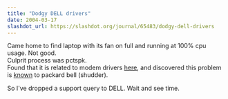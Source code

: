 ```yaml
---
title: "Dodgy DELL drivers"
date: 2004-03-17
slashdot_url: https://slashdot.org/journal/65483/dodgy-dell-drivers
---
```


<p>Came home to find laptop with its fan on full and running at 100% cpu usage. Not good.<br>Culprit process was pctspk.<br>Found that it is related to modem drivers <a href="http://www.liutilities.com/products/wintaskspro/processlibrary/pctspk/">here</a>, and discovered this problem is <a href="http://support.packardbell.dk/pri/index.php?PibItemNr=topic_01895">known</a> to packard bell (shudder).</p>
<p>So I've dropped a support query to DELL. Wait and see time.</p>

